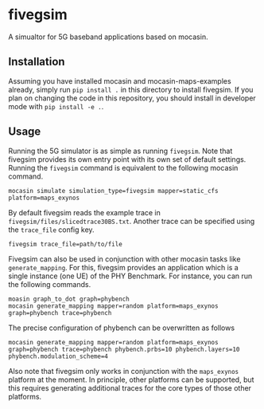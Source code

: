 fivegsim
========

A simualtor for 5G baseband applications based on mocasin.

Installation
------------

Assuming you have installed mocasin and mocasin-maps-examples already, simply
run `pip install .` in this directory to install fivegsim. If you plan on
changing the code in this repository, you should install in developer mode with
`pip install -e .`.

Usage
-----

Running the 5G simulator is as simple as running `fivegsim`. Note that fivegsim
provides its own entry point with its own set of default settings. Running the
`fivegsim` command is equivalent to the following mocasin command.
```
mocasin simulate simulation_type=fivegsim mapper=static_cfs platform=maps_exynos
```

By default fivegsim reads the example trace in
`fivegsim/files/slicedtrace30BS.txt`. Another trace can be specified
using the `trace_file` config key.
```
fivegsim trace_file=path/to/file
```

Fivegsim can also be used in conjunction with other mocasin tasks like
`generate_mapping`. For this, fivegsim provides an application which is a
single instance (one UE) of the PHY Benchmark. For instance, you can run the
following commands.
```
moasin graph_to_dot graph=phybench
mocasin generate_mapping mapper=random platform=maps_exynos graph=phybench trace=phybench
```

The precise configuration of phybench can be overwritten as follows
```
mocasin generate_mapping mapper=random platform=maps_exynos graph=phybench trace=phybench phybench.prbs=10 phybench.layers=10 phybench.modulation_scheme=4
```

Also note that fivegsim only works in conjunction with the `maps_exynos`
platform at the moment. In principle, other platforms can be supported, but
this requires generating additional traces for the core types of those other
platforms.

